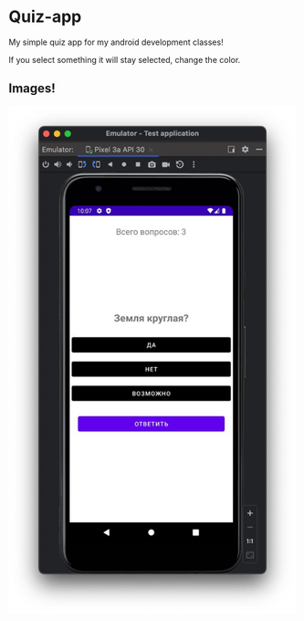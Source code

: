 # Quiz-app
My simple quiz app for my android development classes!

If you select something it will stay selected, change the color. 

## Images! 
![alt text](./images/quiz-1.jpg)
